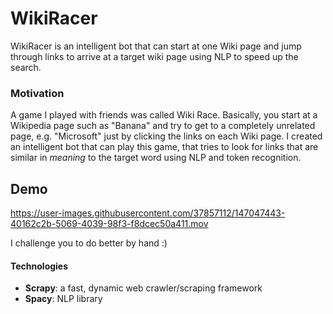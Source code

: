 # WikiRacer

WikiRacer is an intelligent bot that can start at one Wiki page and jump through links to arrive at a target wiki page using NLP to speed up the search. 

### Motivation
A game I played with friends was called Wiki Race. Basically, you start at a Wikipedia page such as "Banana" and try to get to a completely unrelated page, e.g. "Microsoft" just by clicking the links on each Wiki page. I created an intelligent bot that can play this game, that tries to look for links that are similar in _meaning_ to the target word using NLP and token recognition.

## Demo
https://user-images.githubusercontent.com/37857112/147047443-40162c2b-5069-4039-98f3-f8dcec50a411.mov

I challenge you to do better by hand :)

#### Technologies
- **Scrapy**: a fast, dynamic web crawler/scraping framework
- **Spacy**: NLP library
